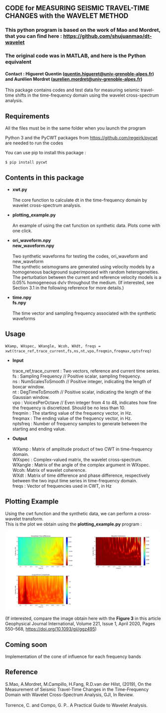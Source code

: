 
## CODE for MEASURING SEISMIC TRAVEL-TIME CHANGES with the WAVELET METHOD
### This python program is based on the work of Mao and Mordret, that you can find here : https://github.com/shujuanmao/dt-wavelet
### The original code was in MATLAB, and here is the Python equivalent
#### Contact : Higueret Quentin (quentin.higueret@univ-grenoble-alpes.fr) and Aurélien Mordret (aurelien.mordret@univ-grenoble-alpes.fr)

This package contains codes and test data for measuring seismic travel-time shifts in the time-frequency domain using the wavelet cross-spectrum analysis. 
## Requirements
All the files must be in the same folder when you launch the program

Python 3 and the PyCWT packages from https://github.com/regeirk/pycwt are needed to run the codes

You can use pip to install this package :

    $ pip install pycwt

## Contents in this package

* **xwt.py** <br/><br/>
  The core function to calculate dt in the time-frequency domain by wavelet cross-spectrum analysis.

* **plotting_example.py** <br/><br/>
  An example of using the cwt function on synthetic data. Plots come with one click.

* **ori_waveform.npy** <br/>
  **new_waveform.npy** <br/><br/>
  Two synthetic waveforms for testing the codes, ori_waveform and new_waveform <br/>
  The synthetic seismograms are generated using velocity models by a homogeneous background superimposed with random heterogeneities.<br/>
  The perturbation between the current and reference velocity models is a 0.05% homogeneous dv/v throughout the medium. (If interested, see Section 3.1 in the following reference for more details.)
    
* **time.npy**<br/>
  **fs.npy** <br/><br/>
  The time vector and sampling frequency associated with the synthetic waveforms
  
## Usage
```
WXamp, WXspec, WXangle, Wcoh, WXdt, freqs = xwt(trace_ref,trace_current,fs,ns,nt,vpo,freqmin,freqmax,nptsfreq)
```
* **Input**<br/><br/>
  trace_ref,trace_current : Two vectors, reference and current time series.<br/>
  fs : Sampling Frequency // Positive scalar, sampling frequency.<br/>
  ns : NumScalesToSmooth // Positive integer, indicating the length of boxcar window.<br/>
  nt : DegTimeToSmooth // Positive scalar, indicating the length of the Gaussian window.<br/>
  vpo : VoicesPerOctave //  Even integer from 4 to 48, indicates how fine the frequency is discretized.
                             Should be no less than 10.<br/>
  freqmin : The starting value of the frequency vector, in Hz.<br/>
  freqmax : The ending value of the frequency vector, in Hz.<br/>
  nptsfreq : Number of frequency samples to generate between the starting and ending value.

* **Output**<br/><br/>
  WXamp : Matrix of amplitude product of two CWT in time-frequency domain.<br/>
  WXspec : Complex-valued matrix, the wavelet cross-spectrum.<br/>
  WXangle : Matrix of the angle of the complex argument in WXspec.<br/>
  Wcoh: Matrix of wavelet coherence.<br/>
  WXdt : Matrix of time difference and phase difference, respectively
         between the two input time series in time-frequency domain.<br/>
  freqs : Vector of frequencies used in CWT, in Hz
  
## Plotting Example

Using the cwt function and the synthetic data, we can perform a cross-wavelet transform. <br/>
This is the plot we obtain using the **plotting_example.py** program :

<p align="center">
  <img src="./img/plotting_example.png" alt="Size Limit CLI" width="738">
</p>

(If interested, compare the image obtain here with the **Figure 3** in this article Geophysical Journal International, Volume 221, Issue 1, April 2020, Pages 550–568, https://doi.org/10.1093/gji/ggz495)

## Coming soon

Implementation of the cone of influence for each frequency bands

## Reference 
S.Mao, A.Mordret, M.Campillo, H.Fang, R.D.van der Hilst, (2019), On the Measurement of Seismic Travel-Time Changes in the Time-Frequency Domain with Wavelet Cross-Spectrum Analysis, GJI, In Review.<br/><br/>
Torrence, C. and Compo, G. P.. A Practical Guide to Wavelet Analysis.


